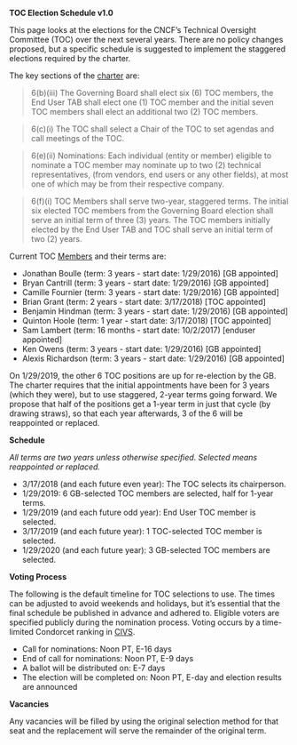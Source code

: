 **TOC Election Schedule v1.0**

This page looks at the elections for the CNCF’s Technical Oversight Committee (TOC) over the next several years. There are no policy changes proposed, but a specific schedule is suggested to implement the staggered elections required by the charter.

The key sections of the [charter](https://www.cncf.io/about/charter/) are:

>6(b)(iii) The Governing Board shall elect six (6) TOC members, the End User TAB shall elect one (1) TOC member and the initial seven TOC members shall elect an additional two (2) TOC members.

>6(c)(i) The TOC shall select a Chair of the TOC to set agendas and call meetings of the TOC.

>6(e)(ii) Nominations: Each individual (entity or member) eligible to nominate a TOC member may nominate up to two (2) technical representatives, (from vendors, end users or any other fields), at most one of which may be from their respective company.

>6(f)(i) TOC Members shall serve two-year, staggered terms. The initial six elected TOC members from the Governing Board election shall serve an initial term of three (3) years. The TOC members initially elected by the End User TAB and TOC shall serve an initial term of two (2) years.

Current TOC [Members](https://github.com/cncf/toc#members) and their terms are:

* Jonathan Boulle (term: 3 years - start date: 1/29/2016) [GB appointed]
* Bryan Cantrill (term: 3 years - start date: 1/29/2016) [GB appointed]
* Camille Fournier (term: 3 years - start date: 1/29/2016) [GB appointed]
* Brian Grant (term: 2 years - start date: 3/17/2018) [TOC appointed]
* Benjamin Hindman (term: 3 years - start date: 1/29/2016) [GB appointed]
* Quinton Hoole (term: 1 year - start date: 3/17/2018) [TOC appointed]
* Sam Lambert (term: 16 months - start date: 10/2/2017) [enduser appointed]
* Ken Owens (term: 3 years - start date: 1/29/2016) [GB appointed]
* Alexis Richardson (term: 3 years - start date: 1/29/2016) [GB appointed]

On 1/29/2019, the other 6 TOC positions are up for re-election by the GB. The charter requires that the initial appointments have been for 3 years (which they were), but to use staggered, 2-year terms going forward. We propose that half of the positions get a 1-year term in just that cycle (by drawing straws), so that each year afterwards, 3 of the 6 will be reappointed or replaced.

**Schedule**

*All terms are two years unless otherwise specified. Selected means reappointed or replaced.*

* 3/17/2018 (and each future even year): The TOC selects its chairperson.
* 1/29/2019: 6 GB-selected TOC members are selected, half for 1-year terms.
* 1/29/2019 (and each future odd year): End User TOC member is selected.
* 3/17/2019 (and each future year): 1 TOC-selected TOC member is selected.
* 1/29/2020 (and each future year): 3 GB-selected TOC members are selected.

**Voting Process**

The following is the default timeline for TOC selections to use. The times can be adjusted to avoid weekends and holidays, but it’s essential that the final schedule be published in advance and adhered to. Eligible voters are specified publicly during the nomination process. Voting occurs by a time-limited Condorcet ranking in [CIVS](http://civs.cs.cornell.edu/).

* Call for nominations: Noon PT, E-16 days
* End of call for nominations: Noon PT, E-9 days
* A ballot will be distributed on: E-7 days
* The election will be completed on: Noon PT, E-day and election results are announced

**Vacancies**

Any vacancies will be filled by using the original selection method for that seat and the replacement will serve the remainder of the original term.
